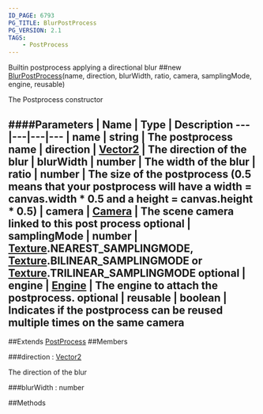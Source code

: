 ```yaml
---
ID_PAGE: 6793
PG_TITLE: BlurPostProcess
PG_VERSION: 2.1
TAGS:
    - PostProcess
---
```


Builtin postprocess applying a directional blur
##new [BlurPostProcess](page.php?p=6793)(name, direction, blurWidth, ratio, camera, samplingMode, engine, reusable)



The Postprocess constructor




####Parameters
 | Name | Type | Description
---|---|---|---
 | name | string | The postprocess name
 | direction | [Vector2](page.php?p=6750) | The direction of the blur
 | blurWidth | number | The width of the blur
 | ratio | number | The size of the postprocess (0.5 means that your postprocess will have a width = canvas.width * 0.5 and a height = canvas.height * 0.5)
 | camera | [Camera](page.php?p=6631) | The scene camera linked to this post process
optional | samplingMode | number | [Texture](page.php?p=6733).NEAREST_SAMPLINGMODE, [Texture](page.php?p=6733).BILINEAR_SAMPLINGMODE or [Texture](page.php?p=6733).TRILINEAR_SAMPLINGMODE
optional | engine | [Engine](page.php?p=6629) | The engine to attach the postprocess.
optional | reusable | boolean | Indicates if the postprocess can be reused multiple times on the same camera
---

##Extends
 [PostProcess](page.php?p=6790)
##Members

###direction : [Vector2](page.php?p=6750)




The direction of the blur



###blurWidth : number




##Methods
